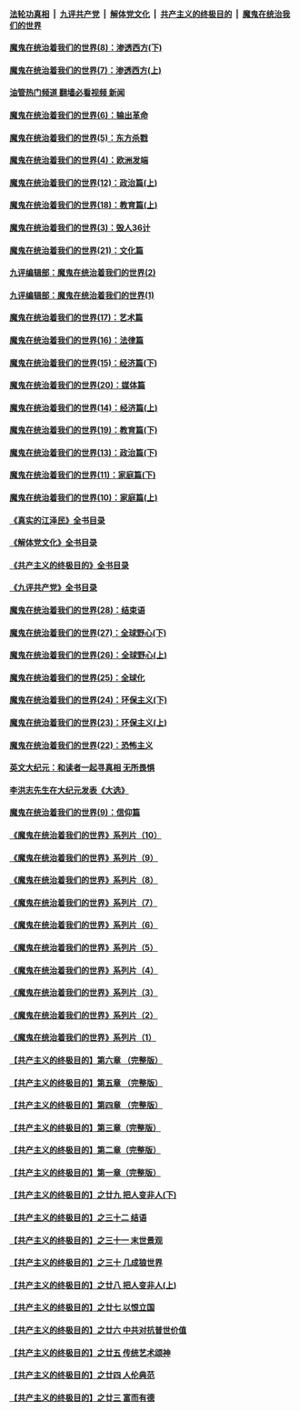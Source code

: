 ####  [法轮功真相](../../../../basic/blob/master/README.md?t=10221401) &nbsp;|&nbsp; [九评共产党](../../../../9ping.md/blob/master/README.md?t=10221401) &nbsp;|&nbsp; [解体党文化](../../../../jtdwh.md/blob/master/README.md?t=10221401)  &nbsp;|&nbsp; [共产主义的终极目的](../../../../gczydzjmd.md/blob/master/README.md?t=10221401) &nbsp;|&nbsp; [魔鬼在统治我们的世界](../../../../mgztzwmdsj.md/blob/master/README.md?t=10221401) 

#### [魔鬼在统治着我们的世界(8)：渗透西方(下)](../pages/nsc422/n10429603.md?t=10221401) 

#### [魔鬼在统治着我们的世界(7)：渗透西方(上)](../pages/nsc422/n10426013.md?t=10221401) 

#### [油管热门频道 翻墙必看视频 新闻](http://209.250.226.216:81/youtube.html?10221401)

#### [魔鬼在统治着我们的世界(6)：输出革命](../pages/nsc422/n10421536.md?t=10221401) 

#### [魔鬼在统治着我们的世界(5)：东方杀戮](../pages/nsc422/n10417707.md?t=10221401) 

#### [魔鬼在统治着我们的世界(4)：欧洲发端](../pages/nsc422/n10414890.md?t=10221401) 

#### [魔鬼在统治着我们的世界(12)：政治篇(上)](../pages/nsc422/n10444576.md?t=10221401) 

#### [魔鬼在统治着我们的世界(18)：教育篇(上)](../pages/nsc422/n10526970.md?t=10221401) 

#### [魔鬼在统治着我们的世界(3)：毁人36计](../pages/nsc422/n10411583.md?t=10221401) 

#### [魔鬼在统治着我们的世界(21)：文化篇](../pages/nsc422/n10597706.md?t=10221401) 

#### [九评编辑部：魔鬼在统治着我们的世界(2)](../pages/nsc422/n10410036.md?t=10221401) 

#### [九评编辑部：魔鬼在统治着我们的世界(1)](../pages/nsc422/n10406825.md?t=10221401) 

#### [魔鬼在统治着我们的世界(17)：艺术篇](../pages/nsc422/n10499093.md?t=10221401) 

#### [魔鬼在统治着我们的世界(16)：法律篇](../pages/nsc422/n10485969.md?t=10221401) 

#### [魔鬼在统治着我们的世界(15)：经济篇(下)](../pages/nsc422/n10469975.md?t=10221401) 

#### [魔鬼在统治着我们的世界(20)：媒体篇](../pages/nsc422/n10586579.md?t=10221401) 

#### [魔鬼在统治着我们的世界(14)：经济篇(上)](../pages/nsc422/n10457370.md?t=10221401) 

#### [魔鬼在统治着我们的世界(19)：教育篇(下)](../pages/nsc422/n10564808.md?t=10221401) 

#### [魔鬼在统治着我们的世界(13)：政治篇(下)](../pages/nsc422/n10448270.md?t=10221401) 

#### [魔鬼在统治着我们的世界(11)：家庭篇(下)](../pages/nsc422/n10440961.md?t=10221401) 

#### [魔鬼在统治着我们的世界(10)：家庭篇(上)](../pages/nsc422/n10435448.md?t=10221401) 

#### [《真实的江泽民》全书目录](../pages/nsc422/n13721399.md?t=10221401) 

#### [《解体党文化》全书目录](../pages/nsc422/n13721157.md?t=10221401) 

#### [《共产主义的终极目的》全书目录](../pages/nsc422/n13721048.md?t=10221401) 

#### [《九评共产党》全书目录](../pages/nsc422/n13708085.md?t=10221401) 

#### [魔鬼在统治着我们的世界(28)：结束语](../pages/nsc422/n10936246.md?t=10221401) 

#### [魔鬼在统治着我们的世界(27)：全球野心(下)](../pages/nsc422/n10928319.md?t=10221401) 

#### [魔鬼在统治着我们的世界(26)：全球野心(上)](../pages/nsc422/n10900318.md?t=10221401) 

#### [魔鬼在统治着我们的世界(25)：全球化](../pages/nsc422/n10788205.md?t=10221401) 

#### [魔鬼在统治着我们的世界(24)：环保主义(下)](../pages/nsc422/n10695307.md?t=10221401) 

#### [魔鬼在统治着我们的世界(23)：环保主义(上)](../pages/nsc422/n10688613.md?t=10221401) 

#### [魔鬼在统治着我们的世界(22)：恐怖主义](../pages/nsc422/n10614727.md?t=10221401) 

#### [英文大纪元：和读者一起寻真相 无所畏惧](../pages/nsc422/n12542027.md?t=10221401) 

#### [李洪志先生在大纪元发表《大选》](../pages/nsc422/n12534746.md?t=10221401) 

#### [魔鬼在统治着我们的世界(9)：信仰篇](../pages/nsc422/n10432159.md?t=10221401) 

#### [《魔鬼在统治着我们的世界》系列片（10）](../pages/nsc422/n12292670.md?t=10221401) 

#### [《魔鬼在统治着我们的世界》系列片（9）](../pages/nsc422/n12290859.md?t=10221401) 

#### [《魔鬼在统治着我们的世界》系列片（8）](../pages/nsc422/n12287445.md?t=10221401) 

#### [《魔鬼在统治着我们的世界》系列片（7）](../pages/nsc422/n12283425.md?t=10221401) 

#### [《魔鬼在统治着我们的世界》系列片（6）](../pages/nsc422/n12282314.md?t=10221401) 

#### [《魔鬼在统治着我们的世界》系列片（5）](../pages/nsc422/n12281419.md?t=10221401) 

#### [《魔鬼在统治着我们的世界》系列片（4）](../pages/nsc422/n12274024.md?t=10221401) 

#### [《魔鬼在统治着我们的世界》系列片（3）](../pages/nsc422/n12271322.md?t=10221401) 

#### [《魔鬼在统治着我们的世界》系列片（2）](../pages/nsc422/n12269049.md?t=10221401) 

#### [《魔鬼在统治着我们的世界》系列片（1）](../pages/nsc422/n12267575.md?t=10221401) 

#### [【共产主义的终极目的】第六章 （完整版）](../pages/nsc422/n11428913.md?t=10221401) 

#### [【共产主义的终极目的】第五章 （完整版）](../pages/nsc422/n11428912.md?t=10221401) 

#### [【共产主义的终极目的】第四章 （完整版）](../pages/nsc422/n11428907.md?t=10221401) 

#### [【共产主义的终极目的】第三章（完整版）](../pages/nsc422/n11428848.md?t=10221401) 

#### [【共产主义的终极目的】第二章（完整版）](../pages/nsc422/n11428831.md?t=10221401) 

#### [【共产主义的终极目的】第一章（完整版）](../pages/nsc422/n11417651.md?t=10221401) 

#### [【共产主义的终极目的】之廿九 把人变非人(下)](../pages/nsc422/n11344140.md?t=10221401) 

#### [【共产主义的终极目的】之三十二 结语](../pages/nsc422/n11360535.md?t=10221401) 

#### [【共产主义的终极目的】之三十一 末世景观](../pages/nsc422/n11351129.md?t=10221401) 

#### [【共产主义的终极目的】之三十 几成狼世界](../pages/nsc422/n11348280.md?t=10221401) 

#### [【共产主义的终极目的】之廿八 把人变非人(上)](../pages/nsc422/n11340492.md?t=10221401) 

#### [【共产主义的终极目的】之廿七 以恨立国](../pages/nsc422/n11336944.md?t=10221401) 

#### [【共产主义的终极目的】之廿六 中共对抗普世价值](../pages/nsc422/n11324785.md?t=10221401) 

#### [【共产主义的终极目的】之廿五 传统艺术颂神](../pages/nsc422/n11296396.md?t=10221401) 

#### [【共产主义的终极目的】之廿四 人伦典范](../pages/nsc422/n11296397.md?t=10221401) 

#### [【共产主义的终极目的】之廿三 富而有德](../pages/nsc422/n11283598.md?t=10221401) 

<img src='http://gfw-breaker.win/goodnews/indexes/nsc422.md' width='0px' height='0px'/>
